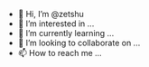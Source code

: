 - 👋 Hi, I’m @zetshu
- 👀 I’m interested in ...
- 🌱 I’m currently learning ...
- 💞️ I’m looking to collaborate on ...
- 📫 How to reach me ...

<!---
zetshu/zetshu is a ✨ special ✨ repository because its `README.md` (this file) appears on your GitHub profile.
You can click the Preview link to take a look at your changes.
--->
